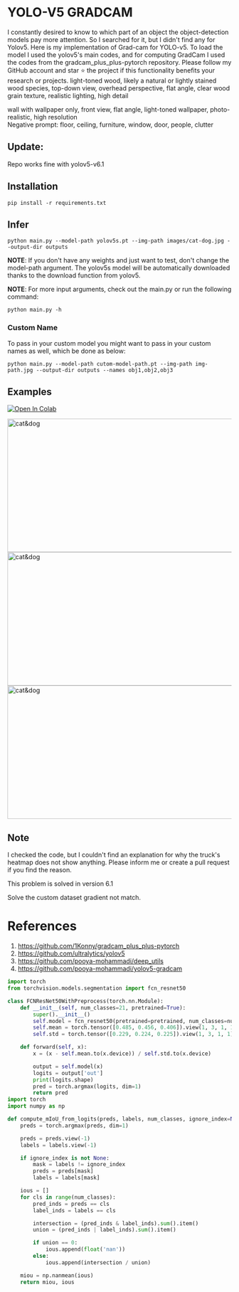 # YOLO-V5 GRADCAM

I constantly desired to know to which part of an object the object-detection models pay more attention. So I searched for it, but I didn't find any for Yolov5.
Here is my implementation of Grad-cam for YOLO-v5. To load the model I used the yolov5's main codes, and for computing GradCam I used the codes from the gradcam_plus_plus-pytorch repository.
Please follow my GitHub account and star ⭐ the project if this functionality benefits your research or projects.
light-toned wood, likely a natural or lightly stained wood species, top-down view, overhead perspective, flat angle, clear wood grain texture, realistic lighting, high detail


wall with wallpaper only, front view, flat angle, light-toned wallpaper, photo-realistic, high resolution  
Negative prompt: floor, ceiling, furniture, window, door, people, clutter

## Update:
Repo works fine with yolov5-v6.1


## Installation
`pip install -r requirements.txt`

## Infer
`python main.py --model-path yolov5s.pt --img-path images/cat-dog.jpg --output-dir outputs`

**NOTE**: If you don't have any weights and just want to test, don't change the model-path argument. The yolov5s model will be automatically downloaded thanks to the download function from yolov5. 

**NOTE**: For more input arguments, check out the main.py or run the following command:

```python main.py -h```

### Custom Name
To pass in your custom model you might want to pass in your custom names as well, which be done as below:
```
python main.py --model-path cutom-model-path.pt --img-path img-path.jpg --output-dir outputs --names obj1,obj2,obj3 
```
## Examples
[![Open In Colab](https://colab.research.google.com/assets/colab-badge.svg)](https://colab.research.google.com/github/pooya-mohammadi/yolov5-gradcam/blob/master/main.ipynb)

<img src="https://raw.githubusercontent.com/pooya-mohammadi/yolov5-gradcam/master/outputs/eagle-res.jpg" alt="cat&dog" height="300" width="1200">
<img src="https://raw.githubusercontent.com/pooya-mohammadi/yolov5-gradcam/master/outputs/cat-dog-res.jpg" alt="cat&dog" height="300" width="1200">
<img src="https://raw.githubusercontent.com/pooya-mohammadi/yolov5-gradcam/master/outputs/dog-res.jpg" alt="cat&dog" height="300" width="1200">

## Note
I checked the code, but I couldn't find an explanation for why the truck's heatmap does not show anything. Please inform me or create a pull request if you find the reason.

This problem is solved in version 6.1

Solve the custom dataset gradient not match.

# References
1. https://github.com/1Konny/gradcam_plus_plus-pytorch
2. https://github.com/ultralytics/yolov5
3. https://github.com/pooya-mohammadi/deep_utils
4. https://github.com/pooya-mohammadi/yolov5-gradcam




```python
import torch
from torchvision.models.segmentation import fcn_resnet50

class FCNResNet50WithPreprocess(torch.nn.Module):
    def __init__(self, num_classes=21, pretrained=True):
        super().__init__()
        self.model = fcn_resnet50(pretrained=pretrained, num_classes=num_classes)
        self.mean = torch.tensor([0.485, 0.456, 0.406]).view(1, 3, 1, 1)
        self.std = torch.tensor([0.229, 0.224, 0.225]).view(1, 3, 1, 1)

    def forward(self, x):
        x = (x - self.mean.to(x.device)) / self.std.to(x.device)

        output = self.model(x) 
        logits = output['out'] 
        print(logits.shape)
        pred = torch.argmax(logits, dim=1)  
        return pred
import torch
import numpy as np

def compute_mIoU_from_logits(preds, labels, num_classes, ignore_index=None):
    preds = torch.argmax(preds, dim=1)

    preds = preds.view(-1)
    labels = labels.view(-1)

    if ignore_index is not None:
        mask = labels != ignore_index
        preds = preds[mask]
        labels = labels[mask]

    ious = []
    for cls in range(num_classes):
        pred_inds = preds == cls
        label_inds = labels == cls

        intersection = (pred_inds & label_inds).sum().item()
        union = (pred_inds | label_inds).sum().item()

        if union == 0:
            ious.append(float('nan'))  
        else:
            ious.append(intersection / union)

    miou = np.nanmean(ious)
    return miou, ious

